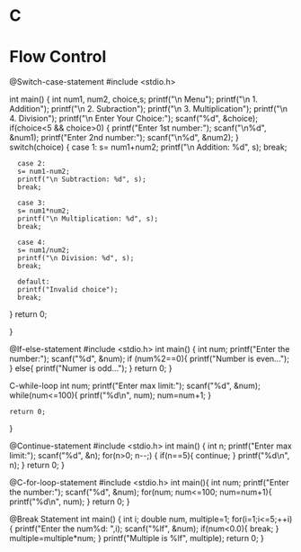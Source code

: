 # C
# Flow Control

@Switch-case-statement
#include <stdio.h>

int main()
{
   int num1, num2, choice,s;
   printf("\n Menu");
   printf("\n 1. Addition");
   printf("\n 2. Subraction");
   printf("\n 3. Multiplication");
   printf("\n 4. Division");
   printf("\n Enter Your Choice:");
   scanf("%d", &choice);
   if(choice<5 && choice>0)
   {
      printf("Enter 1st number:");
      scanf("\n%d", &num1);
      printf("Enter 2nd number:");
      scanf("\n%d", &num2);
   }
   switch(choice)
   {
      case 1:
      s= num1+num2;
      printf("\n Addition: %d", s);
      break;
      
      case 2:
      s= num1-num2;
      printf("\n Subtraction: %d", s);
      break;
      
      case 3:
      s= num1*num2;
      printf("\n Multiplication: %d", s);
      break;
      
      case 4:
      s= num1/num2;
      printf("\n Division: %d", s);
      break;
      
      default:
      printf("Invalid choice");
      break;
      
   }
   return 0;
   
}


@If-else-statement
#include <stdio.h>
int main()
{
    int num;
    printf("Enter the number:");
    scanf("%d", &num);
    if (num%2==0){
       printf("Number is even...");
    }
   else{
      printf("Numer is odd...");
   }
   return 0;
}

 C-while-loop
   int num;
   printf("Enter max limit:");
   scanf("%d", &num);
   while(num<=100){
      printf("%d\n", num);
      num=num+1;
   }

    return 0;
}


@Continue-statement
#include <stdio.h>
int main()
{
   int n;
   printf("Enter max limit:");
   scanf("%d", &n);
   for(n>0; n--;)
   {
      if(n==5){
         continue;
      }
      printf("%d\n", n);
   }
   return 0;
}


@C-for-loop-statement
#include <stdio.h>
int main(){
   int num;
   printf("Enter the number:");
   scanf("%d", &num);
   for(num; num<=100; num=num+1){
      printf("%d\n", num);
   }
   return 0;
 }
   

@Break Statement
int main()
{
   int i;
   double num, multiple=1;
   for(i=1;i<=5;++i)
   {
      printf("Enter the num%d: ",i);
      scanf("%lf", &num);
   if(num<0.0){
      break;
   }
   multiple=multiple*num;
   }
   printf("Multiple is %lf", multiple);
    return 0;
}


